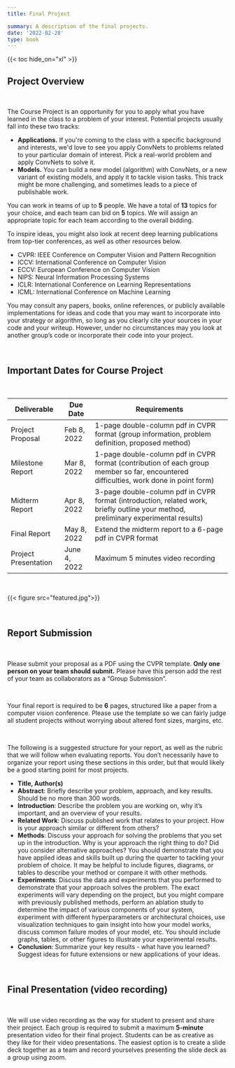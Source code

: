 ```yaml
---
title: Final Project

summary: A description of the final projects.
date: '2022-02-28'
type: book
---
```


{{< toc hide_on="xl" >}}

## Project Overview

<br>

The Course Project is an opportunity for you to apply what you have learned in the class to a problem of your interest. 
Potential projects usually fall into these two tracks:

- **Applications.** If you're coming to the class with a specific background and interests, 
we'd love to see you apply ConvNets to problems related to your particular domain of interest. 
Pick a real-world problem and apply ConvNets to solve it.
- **Models.** You can build a new model (algorithm) with ConvNets, or a new variant of existing models, 
and apply it to tackle vision tasks. This track might be more challenging, and sometimes leads to a piece of publishable work.

You can work in teams of up to **5** people. We have a total of **13** topics for your choice, 
and each team can bid on **5** topics. We will assign an appropriate topic for each team according to the overall bidding.

To inspire ideas, you might also look at recent deep learning publications from top-tier conferences, as well as other resources below.

- CVPR: IEEE Conference on Computer Vision and Pattern Recognition
- ICCV: International Conference on Computer Vision
- ECCV: European Conference on Computer Vision
- NIPS: Neural Information Processing Systems
- ICLR: International Conference on Learning Representations
- ICML: International Conference on Machine Learning

You may consult any papers, books, online references, or publicly available implementations for ideas and code that you 
may want to incorporate into your strategy or algorithm, so long as you clearly cite your sources in your code and your 
writeup. However, under no circumstances may you look at another group’s code or incorporate their code into your project.

<br>

## Important Dates for Course Project

<br>

| Deliverable          | Due Date     | Requirements                                                                                                                          |
|----------------------|--------------|---------------------------------------------------------------------------------------------------------------------------------------|
| Project Proposal     | Feb 8, 2022  | 1-page double-column pdf in CVPR format (group information, problem definition, proposed method)                                      |
| Milestone Report     | Mar 8, 2022  | 1-page double-column pdf in CVPR format (contribution of each group member so far, encountered difficulties, work done in point form) |
| Midterm Report       | Apr 8, 2022  | 3-page double-column pdf in CVPR format (introduction, related work, briefly outline your method, preliminary experimental results)   |
| Final Report         | May 8, 2022  | Extend the midterm report to a 6-page pdf in CVPR format                                                                              |
| Project Presentation | June 4, 2022 | Maximum 5 minutes video recording                                                                                                     |

<br>

{{< figure src="featured.jpg">}}

<br>

## Report Submission

<br>

Please submit your proposal as a PDF using the CVPR template. **Only one person on your team should submit.** Please have 
this person add the rest of your team as collaborators as a “Group Submission”.

<br>

Your final report is required to be **6** pages, structured like a paper from a computer vision conference. Please use the 
template so we can fairly judge all student projects without worrying about altered font sizes, margins, etc.

<br>

The following is a suggested structure for your report, as well as the rubric that we will follow when evaluating reports. 
You don’t necessarily have to organize your report using these sections in this order, but that would likely be a good 
starting point for most projects.

- **Title, Author(s)**
- **Abstract**: Briefly describe your problem, approach, and key results. Should be no more than 300 words.
- **Introduction**: Describe the problem you are working on, why it’s important, and an overview of your results.
- **Related Work**: Discuss published work that relates to your project. How is your approach similar or different from others?
- **Methods**: Discuss your approach for solving the problems that you set up in the introduction. Why is your approach the 
  right thing to do? Did you consider alternative approaches? You should demonstrate that you have applied ideas and 
  skills built up during the quarter to tackling your problem of choice. It may be helpful to include figures, diagrams, 
  or tables to describe your method or compare it with other methods.
- **Experiments**: Discuss the data and experiments that you performed to demonstrate that your approach solves the problem. 
  The exact experiments will vary depending on the project, but you might compare with previously published methods, 
  perform an ablation study to determine the impact of various components of your system, experiment with different 
  hyperparameters or architectural choices, use visualization techniques to gain insight into how your model works, 
  discuss common failure modes of your model, etc. You should include graphs, tables, or other figures to illustrate your 
  experimental results.
- **Conclusion**: Summarize your key results - what have you learned? Suggest ideas for future extensions or new applications of your ideas.  

<br>

## Final Presentation (video recording)

<br>

We will use video recording as the way for student to present and share their project. Each group is required to submit 
a maximum **5-minute** presentation video for their final project. Students can be as creative as they like for their video 
presentations. The easiest option is to create a slide deck together as a team and record yourselves presenting the slide 
deck as a group using zoom.
